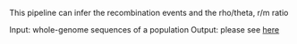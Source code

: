 This pipeline can infer the recombination events and the rho/theta, r/m ratio

Input: whole-genome sequences of a population
Output: please see [here](https://github.com/xavierdidelot/clonalframeml/wiki)

